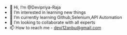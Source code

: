 - 👋 Hi, I’m @Devipriya-Raja
- 👀 I’m interested in learning new things
- 🌱 I’m currently learning Github,Selenium,API Automation
- 💞️ I’m looking to collaborate with all experts 
- 📫 How to reach me - devi12anbu@gmail.com

<!---
Devipriya-Raja/Devipriya-Raja is a ✨ special ✨ repository because its `README.md` (this file) appears on your GitHub profile.
You can click the Preview link to take a look at your changes.
--->
